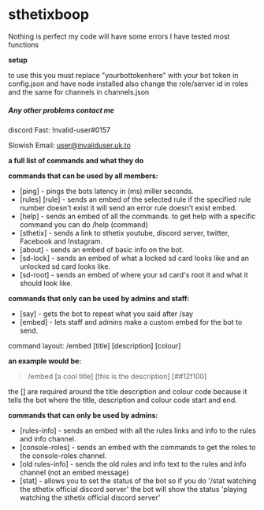 # sthetixboop

Nothing is perfect my code will have some errors I have tested most functions 

**setup**

to use this you must replace "yourbottokenhere" with your bot token in config.json and have node installed also change the role/server id in roles and the same for channels in channels.json

##### Any other problems contact me

discord Fast: !nvalid-user#0157

Slowish Email: user@invaliduser.uk.to



__**a full list of commands and what they do**__


__commands that can be used by all members:__

- [ping] - pings the bots latency in (ms) miller seconds. 
- [rules] [rule] - sends an embed of the selected rule if the specified rule number doesn't exist it will send an error rule doesn't exist embed.
- [help] - sends an embed of all the commands. to get help with a specific command you can do /help (command)
- [sthetix] - sends a link to sthetix youtube, discord server, twitter, Facebook and Instagram. 
- [about] - sends an embed of basic info on the bot.
- [sd-lock] - sends an embed of what a locked sd card looks like and an unlocked sd card looks like.
- [sd-root] - sends an embed of where your sd card's root it and what it should look like.


__**commands that only can be used by admins and staff:**__

- [say] - gets the bot to repeat what you said after /say
- [embed] - lets staff and admins make a custom embed for the bot to send.

command layout:
/embed [title] [description] [colour]

__an example would be:__
>  /embed [a cool title] [this is the description] [##12f100]

the [] are required around the title description and colour code because it tells the bot where the title, description and colour code start and end.


__**commands that can only be used by admins:**__

- [rules-info] - sends an embed with all the rules links and info to the rules and info channel.
- [console-roles] - sends an embed with the commands to get the roles to the console-roles channel.
- [old rules-info] - sends the old rules and info text to the rules and info channel (not an embed message)
- [stat] - allows you to set the status of the bot so if you do '/stat watching the sthetix official discord server' the bot will show the status 'playing watching the sthetix official discord server'
